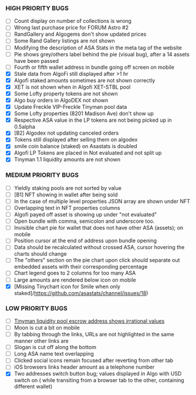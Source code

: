 ### HIGH PRIORITY BUGS

- [ ] Count display on number of collections is wrong
- [ ] Wrong last purchase price for FORUM Astro #2
- [ ] RandGallery and Algogems don't show updated prices
- [ ] Some Rand Gallery listings are not shown
- [ ] Modifying the description of ASA Stats in the meta tag of the website
- [ ] Pie shows grey/others label behind the pie (visual bug), after a 14 assets have been passed
- [ ] Fourth or fifth wallet address in bundle going off screen on mobile  
- [x] Stale data from AlgoFi still displayed after >1 hr
- [x] Algofi staked amounts sometimes are not shown correctly
- [x] XET is not shown when in Algofi XET-STBL pool
- [x] Some Lofty property tokens are not shown
- [x] Algo buy orders in AlgoDEX not shown
- [x] Update Freckle VIP-Freckle Tinyman pool data
- [x] Some Lofty properties (8201 Madison Ave) don't show up
- [x] Respective ASA value in the LP tokens are not being picked up in 0.5alpha
- [x] [B2] Algodex not updating canceled orders
- [x] Tokens still displayed after selling them on algodex
- [x] smile coin balance (staked) on Asastats is doubled
- [x] Algofi LP Tokens are placed in Not evaluated and not split up
- [x] Tinyman 1.1 liquidity amounts are not shown

### MEDIUM PRIORITY BUGS

- [ ] Yieldly staking pools are not sorted by value
- [ ] [B1] NFT showing in wallet after being sold
- [ ] In the case of multiple level properties JSON array are shown under NFT
- [ ] Overlapping text in NFT properties columns
- [ ] Algofi payed off asset is showing up under "not evaluated"
- [ ] Open bundle with comma, semicolon and underscore too. 
- [ ] Invisible chart pie for wallet that does not have other ASA (assets); on mobile
- [ ] Position cursor at the end of address upon bundle opening
- [ ] Data should be recalculated without crossed ASA, cursor hovering the charts should change 
- [ ] The "others" section on the pie chart upon click should separate out embedded assets with their corresponding percentage 
- [ ] Chart legend goes to 2 columns for too many ASA
- [ ] Large amounts are rendered below icon on mobile
- [x] [Missing Tinychart icon for Smile when only staked]/https://github.com/asastats/channel/issues/18)

### LOW PRIORITY BUGS

- [ ] [Tinyman liquidity pool escrow address shows irrational values](https://github.com/asastats/channel/discussions/19)
- [ ] Moon is cut a bit on mobile
- [ ] By tabbing through the links, URLs are not highlighted in the same manner other links are
- [ ] Slogan is cut off along the bottom
- [ ] Long ASA name text overlapping
- [ ] Clicked social icons remain focused after reverting from other tab
- [ ] iOS browsers links header amount as a telephone number
- [x] Two addresses switch button bug; values displayed in Algo with USD switch on ( while transiting from a browser tab to the other, containing different wallet)
